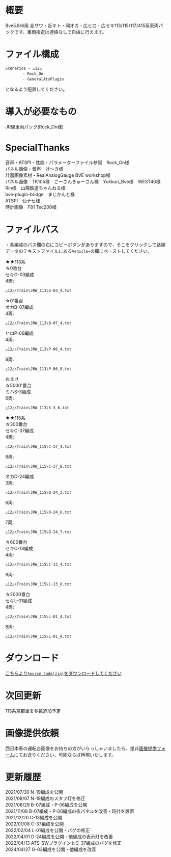 # 概要
Bve5.8/6用 金サワ・近キト・岡オカ・広ヒロ・広セキ113/115/117/415系車両パックです。車両指定は連絡なしで自由に行えます。  

# ファイル構成  
```
Scenarios - △12△  
　　　　 - Rock_On  
　　　　 - GeneralAtsPlugin  
```
となるよう配置してください。  

# 導入が必要なもの
JR線車両パック(Rock_On様)  

# SpecialThanks  
音声・ATSPI・性能・パラメーターファイル参照　Rock_On様  
パネル画像・音声　け〜き様  
計器画像素材・RealAnalogGauge BVE workshop様  
パネル画像　TK105様　ごーさんきゅーさん様　Yukkuri_Bve様　WEST40様　Rin様　山陽鉄道ちゃんねる様  
bve-plugin-bridge　まじかんと様  
ATSPI　仙ナセ様  
時計画像　F81 Tec200様


# ファイルパス  
・各編成のパス欄の右にコピーボタンがありますので、そこをクリックして路線データのテキストファイルにある`Vehicle=`の欄にペーストしてください。  

★★113系  
☆0番台  
セキG-03編成  
4両:
```
△12△\Train\JRW_113\G-03_4.txt
```  
☆0'番台  
オカB-07編成  
4両:
```
△12△\Train\JRW_113\B-07_4.txt
```  
ヒロP-06編成  
4両:
```
△12△\Train\JRW_113\P-06_4.txt
```  
8両:
```
△12△\Train\JRW_113\P-06_8.txt
```  
おまけ  
☆5000'番台  
ミハS-3編成  
6両:
```
△12△\Train\JRW_113\S-3_6.txt
```  
★★115系  
☆300番台  
セキC-37編成  
4両:
```
△12△\Train\JRW_115\C-37_4.txt
```  
8両:
```
△12△\Train\JRW_115\C-37_8.txt
```  
オカD-24編成  
3両:
```
△12△\Train\JRW_115\D-24_3.txt
```  
6両:
```
△12△\Train\JRW_115\D-24_6.txt
```  
7両:
```
△12△\Train\JRW_115\D-24_7.txt
```  
☆600番台  
セキC-13編成  
4両:
```
△12△\Train\JRW_115\C-13_4.txt
```  
8両:
```
△12△\Train\JRW_115\C-13_8.txt
```  
☆2000番台  
セキL-01編成  
4両:
```
△12△\Train\JRW_115\L-01_4.txt
```  
8両:
```
△12△\Train\JRW_115\L-01_8.txt
```  

# ダウンロード  
[こちらより`Source Code(zip)`をダウンロードしてください](https://github.com/sankakujirusi12/Bve_Oka_Hiro_SekiTrainpack/releases/tag/1.6.1)

# 次回更新  
113系京都車を多数追加予定  

# 画像提供依頼
西日本車の運転台画像をお持ちの方がいらっしゃいましたら、是非[画像提供フォーム](https://forms.gle/KWtYn4aNVYG8MhZW8)にてお送りください。可能ならば再現いたします。

# 更新履歴  
2021/07/30 N-19編成を公開  
2021/08/07 N-19編成のスタフ灯を修正  
2021/08/29 B-07編成・P-06編成を公開  
2021/11/08 B-07編成・P-06編成の夜パネルを改善・時計を設置  
2021/12/20 C-13編成を公開  
2022/01/08 C-37編成を公開  
2022/02/04 L-01編成を公開・バグの修正  
2022/04/01 D-24編成を公開・他編成の表示灯を改善  
2022/04/13 ATS-SWプラグインとC-37編成のバグを修正  
2024/04/27 G-03編成を公開・他編成を改善  
